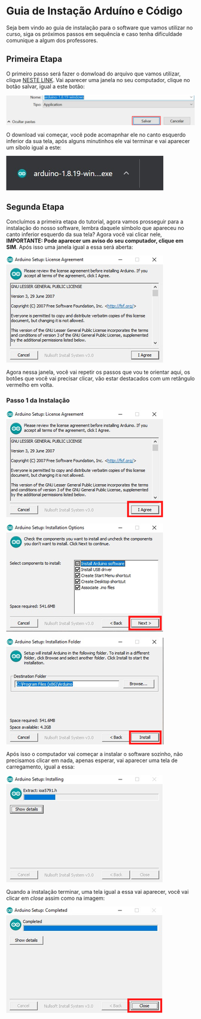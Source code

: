 # Guia de Instação Arduíno e Código

Seja bem vindo ao guia de instalação para o software que vamos utilizar no curso, siga os próximos passos em sequência e caso tenha dificuldade comunique a algum dos professores.

## Primeira Etapa

O primeiro passo será fazer o donwload do arquivo que vamos utilizar, clique [NESTE LINK](https://downloads.arduino.cc/arduino-1.8.19-windows.exe). Vai aparecer uma janela no seu computador, clique no botão salvar, igual a este botão:

![Botão Salvar](images/btn3.png)

O download vai começar, você pode acomapnhar ele no canto esquerdo inferior da sua tela, após alguns minutinhos ele vai terminar e vai aparecer um síbolo igual a este:

![Símbolo](images/03.jpeg)

## Segunda Etapa

Concluímos a primeira etapa do tutorial, agora vamos prosseguir para a instalação do nosso software, lembra daquele símbolo que apareceu no canto inferior esquerdo da sua tela? Agora você vai clicar nele, **IMPORTANTE: Pode aparecer um aviso do seu computador, clique em SIM**. Após isso uma janela igual a essa será aberta:

![Instalação](images/04.jpeg)

Agora nessa janela, você vai repetir os passos que vou te orientar aqui, os botões que você vai precisar clicar, vão estar destacados com um retângulo vermelho em volta.

### Passo 1 da Instalação

![PASSO 1](images/p1.png)

![PASSO 2](images/p2.png)

![PASSO 3](images/p3.png)

Após isso o computador vai começar a instalar o software sozinho, não precisamos clicar em nada, apenas esperar, vai aparecer uma tela de carregamento, igual a essa:

![PASSO 4](images/p4.jpeg)

Quando a instalação terminar, uma tela igual a essa vai aparecer, você vai clicar em *close* assim como na imagem:

![PASSO 5](images/p5.png)


